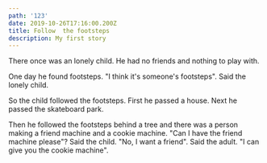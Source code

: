 ```yaml
---
path: '123'
date: 2019-10-26T17:16:00.200Z
title: Follow  the footsteps
description: My first story
---
```

There once was an lonely child. He had no friends and nothing to play with.

One day he found footsteps. "I think it's someone's footsteps". Said the lonely child.

So the child followed the footsteps. First he passed a house. Next he passed the skateboard park. 

Then he followed the footsteps behind a tree and there was a person making a friend machine and a cookie machine. "Can I have the friend machine please"? Said the child. "No, I want a friend". Said the adult. "I can give you the cookie machine".
